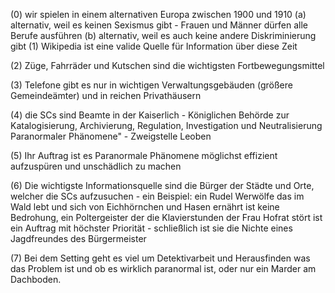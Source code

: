 (0) wir spielen in einem alternativen Europa zwischen 1900 und 1910
	(a) alternativ, weil es keinen Sexismus gibt - Frauen und Männer dürfen alle Berufe ausführen
	(b) alternativ, weil es auch keine andere Diskriminierung gibt
(1) Wikipedia ist eine valide Quelle für Information über diese Zeit

(2) Züge, Fahrräder und Kutschen sind die wichtigsten Fortbewegungsmittel

(3) Telefone gibt es nur in wichtigen Verwaltungsgebäuden (größere Gemeindeämter) und in reichen Privathäusern

(4) die SCs sind Beamte in der Kaiserlich - Königlichen Behörde zur Katalogisierung, Archivierung, Regulation, Investigation und Neutralisierung Paranormaler Phänomene" - Zweigstelle Leoben

(5) Ihr Auftrag ist es Paranormale Phänomene möglichst effizient aufzuspüren und unschädlich zu machen

(6) Die wichtigste Informationsquelle sind die Bürger der Städte und Orte, welcher die SCs aufzusuchen - ein Beispiel: ein Rudel Werwölfe das im Wald lebt und sich von Eichhörnchen und Hasen ernährt ist keine Bedrohung, ein Poltergeister der die Klavierstunden der Frau Hofrat stört ist ein Auftrag mit höchster Priorität - schließlich ist sie die Nichte eines Jagdfreundes des Bürgermeister

(7) Bei dem Setting geht es viel um Detektivarbeit und Herausfinden was das Problem ist und ob es wirklich paranormal ist, oder nur ein Marder am Dachboden.